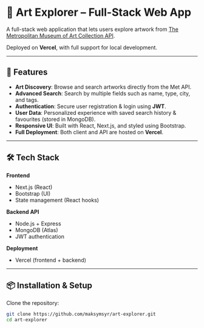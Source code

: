# 🎨 Art Explorer – Full-Stack Web App

A full-stack web application that lets users explore artwork from [The Metropolitan Museum of Art Collection API](https://metmuseum.github.io/).

Deployed on **Vercel**, with full support for local development.

---

## 🚀 Features

- **Art Discovery**: Browse and search artworks directly from the Met API.  
- **Advanced Search**: Search by multiple fields such as name, type, city, and tags.  
- **Authentication**: Secure user registration & login using **JWT**.  
- **User Data**: Personalized experience with saved search history & favourites (stored in MongoDB).  
- **Responsive UI**: Built with React, Next.js, and styled using Bootstrap.  
- **Full Deployment**: Both client and API are hosted on **Vercel**.  

---

## 🛠️ Tech Stack

**Frontend**  
- Next.js (React)  
- Bootstrap (UI)  
- State management (React hooks)  

**Backend API**  
- Node.js + Express  
- MongoDB (Atlas)  
- JWT authentication  

**Deployment**  
- Vercel (frontend + backend)  

---

## 📦 Installation & Setup

Clone the repository:

```bash
git clone https://github.com/maksymsyr/art-explorer.git
cd art-explorer
